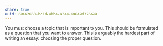 ```yaml
---
share: true
uuid: 68aa2863-bc1d-4bbe-a3e4-49649d326699
---
```

You must choose a topic that is important to you. This should be formulated as a question that you want to answer. This is arguably the hardest part of writing an essay: choosing the proper question.
